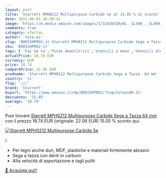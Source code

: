 ```yaml
---
layout: post
title: 'Starrett MPH0212 Multipurpose Carbide Se al 15.05 % di sconto'
date: 2021-06-01 16:50:41
image: 'https://m.media-amazon.com/images/I/31A3bCG8y8L._SL500_._SL400_.jpg'
comments: true
category: ofertas
author: 'tole.es'
slug: 'B0015HPRD2-it Starrett MPH0212 Multipurpose Carbide Sega a Tazza 64 mm'
sku: 'B0015HPRD2-it'
tags: [ 'Fai da te','Pinze demolitrici','Utensili a mano','Utensili elettrici e a mano','Utensili per muratura e piastrellatura','starrett', ]
actualPrice: 18.74 EUR
currency: EUR
price: 18.74
comparePrice: 22.06 EUR
prodname: 'Starrett MPH0212 Multipurpose Carbide Sega a Tazza  64 mm'
country: 'it'
flag: '🇮🇹'
brand: 'Starrett'
buyurl: 'https://www.amazon.it/dp/B0015HPRD2/?tag=tolees00-21'
descuento: '15.05'
average: '18.74'
---
```


Puoi trovare [Starrett MPH0212 Multipurpose Carbide Sega a Tazza  64 mm](https://www.amazon.it/dp/B0015HPRD2/?tag=tolees00-21) con il prezzo 18.74 EUR (originale: 22.06 EUR) 15.05 % sconto qui:

[![Starrett MPH0212 Multipurpose Carbide Se](https://m.media-amazon.com/images/I/31A3bCG8y8L._SL500_._SL400_.jpg)](https://www.amazon.it/dp/B0015HPRD2/?tag=tolees00-21)

ℹ️:

- Per legni anche duri, MDF, plastiche e materiali fortemente abrasivi
- Sega a tazza con denti in carburo
- Alta velocità di asportazione e tagli puliti

[🛒 Acquista qui!!](https://www.amazon.it/dp/B0015HPRD2/?tag=tolees00-21)
